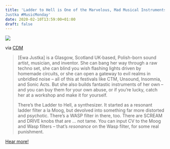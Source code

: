 ```yaml
---
title: 'Ladder to Hell is One of the Marvelous, Mad Musical Instruments of Ewa
Justka #MusicMonday'
date: 2020-02-10T13:59:00+01:00
draft: false
---
```


![](https://cdn-blog.adafruit.com/uploads/2020/02/DSC00804-1-1024x683-1-600x400.jpg)

via [CDM](https://cdm.link/2020/02/ewa-justka-evil-instruments/)

> \[Ewa Justka\] is a Glasgow, Scotland UK-based, Polish-born sound artist, musician, and inventor. She can bang her way through a raw techno set, she can blind you wish flashing lights driven by homemade circuits, or she can open a gateway to evil realms in unbridled noise – all of this at festivals like CTM, Unsound, Insomnia, and Sonic Acts. But she also builds fantastic instruments of her own – and you can buy them for your own abuse, or if you’re lucky, catch her at a workshop and make it for yourself.
> 
> There’s the Ladder to Hell, a synthesizer. It started as a resonant ladder filter a la Moog, but devolved into something far more distorted and psychotic. There’s a WASP filter in there, too. There are SCREAM and DRIVE knobs that are … not tame. You can input CV to the Moog and Wasp filters – that’s _resonance_ on the Wasp filter, for some real punishment.

[Hear more!](https://cdm.link/2020/02/ewa-justka-evil-instruments/)